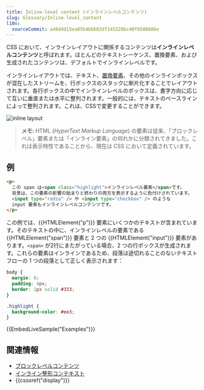 ```yaml
---
title: Inline-level content (インラインレベルコンテンツ)
slug: Glossary/Inline-level_content
l10n:
  sourceCommit: a46d4d15ea85b4bbb83df145228bc40f658868be
---
```


CSS において、インラインレイアウトに関係するコンテンツは**インラインレベルコンテンツ**と呼ばれます。ほとんどのテキストシーケンス、置換要素、および生成されたコンテンツは、デフォルトでインラインレベルです。

インラインレイアウトでは、テキスト、[置換要素](/ja/docs/Web/CSS/Replaced_element)、その他のインラインボックスが混在したストリームを、行ボックスのスタックに断片化することでレイアウトされます。各行ボックスの中でインラインレベルのボックスは、書字方向に応じて互いに垂直または水平に整列されます。一般的には、テキストのベースラインによって整列されます。これは、CSSで変更することができます。

![inline layout](inline_layout.png)

> **メモ:** HTML (_HyperText Markup Language_) の要素は従来、「ブロックレベル」要素または「インライン要素」の何れかに分類されてきました。これは表示特性であることから、現在は CSS において定義されています。

## 例

```html
<p>
  この span は<span class="highlight">インラインレベル要素</span>です。
  背景は、この要素の影響の始まりと終わりの両方を表示するように色付けされています。
  <input type="radio" /> や <input type="checkbox" /> のような
  input 要素もインラインレベルコンテンツです。
</p>
```

この例では、{{HTMLElement("p")}} 要素にいくつかのテキストが含まれています。そのテキストの中に、インラインレベルの要素である {{HTMLElement("span")}} 要素と 2 つの {{HTMLElement("input")}} 要素があります。`<span>` が2行にまたがっている場合、2 つの行ボックスが生成されます。これらの要素はインラインであるため、段落は途切れることのないテキストフローの 1 つの段落として正しく表示されます：

```css hidden
body {
  margin: 0;
  padding: 4px;
  border: 1px solid #333;
}

.highlight {
  background-color: #ee3;
}
```

{{EmbedLiveSample("Examples")}}

## 関連情報

- [ブロックレベルコンテンツ](/ja/docs/Glossary/Block-level_content)
- [インライン整形コンテキスト](/ja/docs/Web/CSS/Inline_formatting_context)
- {{cssxref("display")}}
